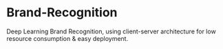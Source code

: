 # Brand-Recognition
Deep Learning Brand Recognition, using client-server architecture for low resource consumption &amp; easy deployment.
